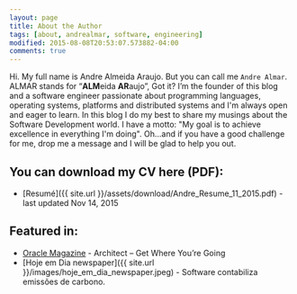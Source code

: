 ```yaml
---
layout: page
title: About the Author
tags: [about, andrealmar, software, engineering]
modified: 2015-08-08T20:53:07.573882-04:00
comments: true
---
```


Hi. My full name is Andre Almeida Araujo. But you can call me `Andre Almar`. ALMAR stands for “**ALM**eida **AR**aujo”, Got it?
I’m the founder of this blog and a software engineer passionate about programming languages, operating systems, platforms and distributed systems and I'm always open and eager to learn. In this blog I do my best to share my musings about the Software Development world. I have a motto: "My goal is to achieve excellence in everything I'm doing". Oh...and if you have a good challenge for me, drop me a message and I will be glad to help you out.

## You can download my CV here (PDF):
* [Resumé]({{ site.url }}/assets/download/Andre_Resume_11_2015.pdf) - last updated Nov 14, 2015

## Featured in:

* [Oracle Magazine](http://www.oracle.com/technetwork/issue-archive/2015/15-may/o35architect-2541586.html) - Architect – Get Where You’re Going
* [Hoje em Dia newspaper]({{ site.url }}/images/hoje_em_dia_newspaper.jpeg) - Software contabiliza emissões de carbono.
